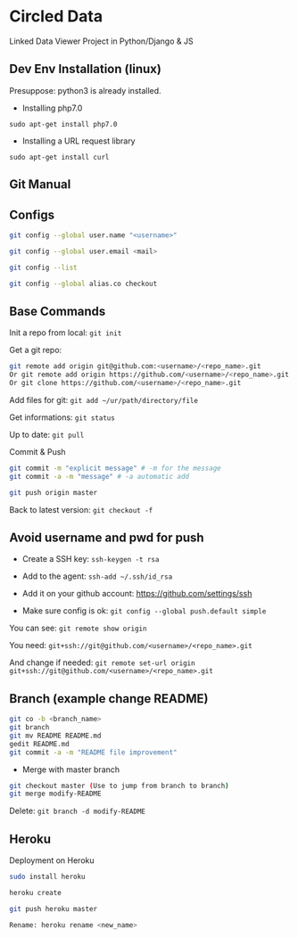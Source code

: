 # Circled Data
Linked Data Viewer Project in Python/Django &amp; JS 

## Dev Env Installation (linux)
Presuppose: python3 is already installed.

* Installing php7.0

`sudo apt-get install php7.0`

* Installing a URL request library

`sudo apt-get install curl`

## Git Manual

Configs
---------------------------------------------------------------
```bash
git config --global user.name "<username>"

git config --global user.email <mail>

git config --list

git config --global alias.co checkout
```

Base Commands
---------------------------------------------------------------

Init a repo from local: `git init`

Get a git repo:
```bash
git remote add origin git@github.com:<username>/<repo_name>.git
Or git remote add origin https://github.com/<username>/<repo_name>.git
Or git clone https://github.com/<username>/<repo_name>.git
```

Add files for git: `git add ~/ur/path/directory/file`

Get informations: `git status`

Up to date: `git pull`

Commit & Push
```bash
git commit -m "explicit message" # -m for the message
git commit -a -m "message" # -a automatic add

git push origin master
```
Back to latest version: `git checkout -f`

Avoid username and pwd for push
---------------------------------------------------------------
* Create a SSH key: `ssh-keygen -t rsa`

* Add to the agent: `ssh-add ~/.ssh/id_rsa`

* Add it on your github account: https://github.com/settings/ssh

* Make sure config is ok: `git config --global push.default simple`

You can see: `git remote show origin`

You need: `git+ssh://git@github.com/<username>/<repo_name>.git`

And change if needed: `git remote set-url origin git+ssh://git@github.com/<username>/<repo_name>.git`

Branch (example change README)
---------------------------------------------------------------
```bash
git co -b <branch_name>
git branch
git mv README README.md
gedit README.md
git commit -a -m "README file improvement"
```
* Merge with master branch
```bash
git checkout master (Use to jump from branch to branch)
git merge modify-README
```
Delete: `git branch -d modify-README`

Heroku
---------------------------------------------------------------
Deployment on Heroku
```bash
sudo install heroku

heroku create

git push heroku master

Rename: heroku rename <new_name>
```
